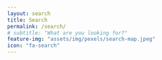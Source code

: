 ```yaml
---
layout: search
title: Search
permalink: /search/
# subtitle: "What are you looking for?"
feature-img: "assets/img/pexels/search-map.jpeg"
icon: "fa-search"
---
```

